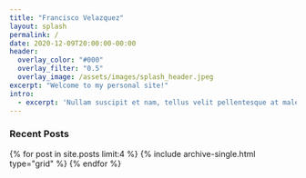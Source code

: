```yaml
---
title: "Francisco Velazquez"
layout: splash
permalink: /
date: 2020-12-09T20:00:00-00:00
header:
  overlay_color: "#000"
  overlay_filter: "0.5"
  overlay_image: /assets/images/splash_header.jpeg
excerpt: "Welcome to my personal site!"
intro:
  - excerpt: 'Nullam suscipit et nam, tellus velit pellentesque at malesuada, enim eaque. Quis nulla, netus tempor in diam gravida tincidunt, *proin faucibus* voluptate felis id sollicitudin. Centered with `type="center"`'
---
```


<h3 class="archive__subtitle">Recent Posts</h3>

<div class="feature__wrapper">
  <div class="feature__item--center">
    <div class="grid__wrapper">
      {% for post in site.posts limit:4 %}
        {% include archive-single.html type="grid" %}
      {% endfor %}
    </div>
  </div>
</div>

<!-- {% include feature_row id="intro" type="center" %} -->